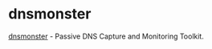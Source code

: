 dnsmonster
==========

[dnsmonster][1] - Passive DNS Capture and Monitoring Toolkit.

[1]: https://github.com/mosajjal/dnsmonster

